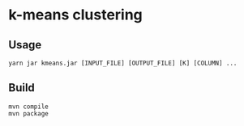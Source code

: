 # k-means clustering

## Usage
```
yarn jar kmeans.jar [INPUT_FILE] [OUTPUT_FILE] [K] [COLUMN] ...
```

## Build
```shell
mvn compile
mvn package
```
